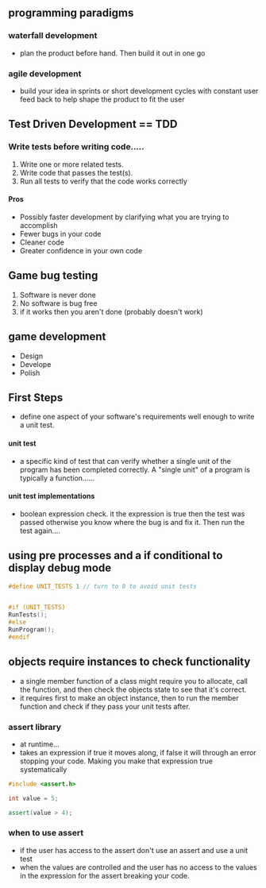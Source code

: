 

## programming paradigms

### waterfall development
* plan the product before hand. Then build it out in one go

### agile development 
* build your idea in sprints or short development cycles with constant user feed back to help shape the product to fit the user

## Test Driven Development == TDD

### Write tests before writing code.....
1. Write one or more related tests.
2. Write code that passes the test(s).
3. Run all tests to verify that the code works correctly

#### Pros
* Possibly faster development by clarifying what you are trying to accomplish
* Fewer bugs in your code
* Cleaner code
* Greater confidence in your own code

## Game bug testing
1. Software is never done
2. No software is bug free
3. if it works then you aren't done (probably doesn't work)

## game development
* Design
* Develope
* Polish

## First Steps
* define one aspect of your software's requirements well enough to write a unit test. 

#### unit test
* a specific kind of test that can verify whether a single unit of the program has been completed correctly. A "single unit" of a program is typically a function......

#### unit test implementations
* boolean expression check. it the expression is true then the test was passed otherwise you know where the bug is and fix it. Then run the test again....

## using pre processes and a if conditional to display debug mode

```c++
#define UNIT_TESTS 1 // turn to 0 to avoid unit tests


#if (UNIT_TESTS)
RunTests();
#else
RunProgram();
#endif
```

## objects require instances to check functionality
* a single member function of a class might require you to allocate, call the function, and then check the objects state to see that it's correct.
* it requires first to make an object instance, then to run the member function and check if they pass your unit tests after.

### assert library
* at runtime...
* takes an expression if true it moves along, if false it will through an error stopping your code. Making you make that expression true systematically
```c++
#include <assert.h>

int value = 5;

assert(value > 4);
```

### when to use assert
* if the user has access to the assert don't use an assert and use a unit test
* when the values are controlled and the user has no access to the values in the expression for the assert breaking your code.






